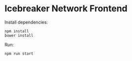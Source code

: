 # Icebreaker Network Frontend

Install dependencies:

```
npm install
bower install
```

Run:

```
npm run start
```
